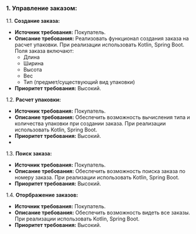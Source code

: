 ### 1. Управление заказом:

1.1. **Создание заказа:**
- **Источник требования:** Покупатель.
- **Описание требования:** Реализовать функционал создания заказа на расчет упаковки. При реализации использовать
Kotlin, Spring Boot. Поля заказа включают:
    - Длина
    - Ширина
    - Высота
    - Вес
    - Тип (предмет/существующий вид упаковки)
- **Приоритет требования:** Высокий.

1.2. **Расчет упаковки:**
- **Источник требования:** Покупатель.
- **Описание требования:** Обеспечить возможность вычисления типа и количества упаковки при создании заказа. При 
реализации использовать Kotlin, Spring Boot.
- **Приоритет требования:** Высокий.
- 
1.3. **Поиск заказа:**
- **Источник требования:** Покупатель.
- **Описание требования:** Обеспечить возможность поиска заказа по номеру заказа. При реализации использовать
  Kotlin, Spring Boot.
- **Приоритет требования:** Высокий.

1.4. **Оторбражение заказов:**
- **Источник требования:** Покупатель.
- **Описание требования:** Обеспечить возможность видеть все заказы. При реализации использовать
  Kotlin, Spring Boot.
- **Приоритет требования:** Высокий.
